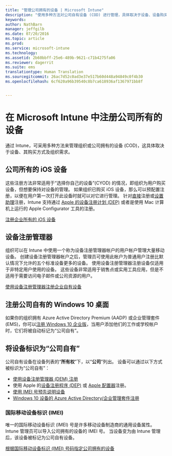 ```yaml
---
title: "管理公司拥有的设备 | Microsoft Intune"
description: "使用多种方法对公司自有设备 (COD) 进行管理，具体取决于设备、设备购买的方式以及组织的需要。"
keywords: 
author: NathBarn
manager: jeffgilb
ms.date: 07/20/2016
ms.topic: article
ms.prod: 
ms.service: microsoft-intune
ms.technology: 
ms.assetid: 2b60bbff-25e6-489b-9621-c71b4275fa06
ms.reviewer: dagerrit
ms.suite: ems
translationtype: Human Translation
ms.sourcegitcommit: 26ac7d52c0ad3e37e517b60d448a94849c0f4b30
ms.openlocfilehash: 6cf620a96b39540c8b7ca618936af1367971bb8f


---
```


# 在 Microsoft Intune 中注册公司所有的设备
通过 Intune，可采用多种方法来管理组织或公司拥有的设备 (COD)，这具体取决于设备、其购买方式及组织需求。

## 公司所有的 iOS 设备
这些注册方法非常适用于“选择你自己的设备”(CYOD) 的情况，即组织为用户购买设备，但想要保持对设备的管理。 如果组织已购买 iOS 设备，那么可以预配置注册，以便在用户第一次打开此设备时就可以对它进行管理。 针对[直接](ios-direct-enrollment-in-microsoft-intune.md)注册或[设置助理](ios-setup-assistant-enrollment-in-microsoft-intune.md)注册，Intune 支持通过 [Apple 的设备注册计划 (DEP)](ios-device-enrollment-program-in-microsoft-intune.md) 或者是使用 Mac 计算机上运行的 Apple Configurator 工具的注册。

[注册企业所有的 iOS 设备](enroll-corporate-owned-ios-devices-in-microsoft-intune.md)

## 设备注册管理器
组织可以在 Intune 中使用一个称为设备注册管理器帐户的用户帐户管理大量移动设备。 创建设备注册管理器帐户之后，管理员可使用此帐户为普通用户注册比默认情况下允许的五个标准设备更多的设备。 使用设备注册管理器注册设备仅适用于非特定用户使用的设备。 这些设备非常适用于销售点或实用工具应用，但是不适用于需要访问电子邮件或公司资源的用户。

[使用设备注册管理器注册企业自有设备](enroll-corporate-owned-devices-with-the-device-enrollment-manager-in-microsoft-intune.md)

## 注册公司自有的 Windows 10 桌面

如果你的组织拥有 Azure Active Directory Premium (AADP) 或企业管理套件 (EMS)，你可以[注册 Windows 10 企业版](https://docs.microsoft.com/active-directory/active-directory-azureadjoin-windows10-devices-overview)，当用户添加他们的工作或学校帐户时，它们将被自动标记为“公司自有”。

## 将设备标识为“公司自有”

公司自有设备在设备列表的“**所有权**”下，以“**公司**”列出。 设备可以通过以下方式被标识为“公司自有”：

 - [使用设备注册管理器 (DEM) 注册](enroll-corporate-owned-devices-with-the-device-enrollment-manager-in-microsoft-intune.md)
 - 使用 Apple 的[设备注册程序 (DEP)](ios-device-enrollment-program-in-microsoft-intune.md) 或 [Apple 配置器](ios-setup-assistant-enrollment-in-microsoft-intune.md)注册。
 - [使用 IMEI 号预先说明设备](specify-corporate-owned-devices-with-international-mobile-equipment-identity-imei-numbers.md)
 - [Windows 10 设备的 Azure Active Directory/企业管理套件注册](https://docs.microsoft.com/active-directory/active-directory-azureadjoin-windows10-devices-overview)

### 国际移动设备标识 (IMEI)

唯一的国际移动设备标识 (IMEI) 号是许多移动设备制造商的通用设备属性。 Intune 管理员可以导入公司拥有的设备的 IMEI 号。 当设备变为由 Intune 管理后，该设备被标记为公司自有设备。

[根据国际移动设备标识 (IMEI) 号码指定公司拥有的设备](specify-corporate-owned-devices-with-international-mobile-equipment-identity-imei-numbers.md)



<!--HONumber=Jul16_HO3-->


